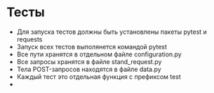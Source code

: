 ﻿# Тесты 
- Для запуска тестов должны быть установлены пакеты pytest и requests
- Запуск всех тестов выполянется командой pytest
- Все пути хранятся в отдельном файле configuration.py
- Все запросы хранятся в файле stand_request.py
- Тела POST-запросов находятся в файле data.py
- Каждый тест это отдельная функция с префиксом test
- 